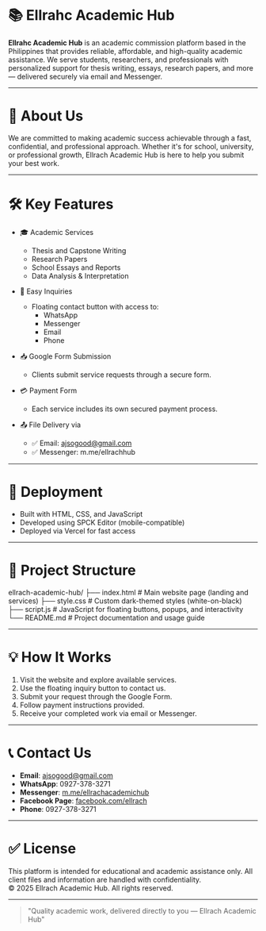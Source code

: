 # 📚 Ellrahc Academic Hub

**Ellrahc Academic Hub** is an academic commission platform based in the Philippines that provides reliable, affordable, and high-quality academic assistance. We serve students, researchers, and professionals with personalized support for thesis writing, essays, research papers, and more — delivered securely via email and Messenger.

---

# 🌟 About Us

We are committed to making academic success achievable through a fast, confidential, and professional approach. Whether it's for school, university, or professional growth, Ellrach Academic Hub is here to help you submit your best work.

---

# 🛠 Key Features

- 🎓 Academic Services  
  - Thesis and Capstone Writing  
  - Research Papers  
  - School Essays and Reports  
  - Data Analysis & Interpretation

- 💬 Easy Inquiries  
  - Floating contact button with access to:  
    - WhatsApp  
    - Messenger  
    - Email  
    - Phone

- 📥 Google Form Submission  
  - Clients submit service requests through a secure form.

- 💳 Payment Form  
  - Each service includes its own secured payment process.

- 📤 File Delivery via  
  - ✅ Email: ajsogood@gmail.com  
  - ✅ Messenger: m.me/ellrachhub

---

# 🚀 Deployment

- Built with HTML, CSS, and JavaScript  
- Developed using SPCK Editor (mobile-compatible)  
- Deployed via Vercel for fast access

---

# 📂 Project Structure

ellrach-academic-hub/ ├── index.html     # Main website page (landing and services) ├── style.css      # Custom dark-themed styles (white-on-black) ├── script.js      # JavaScript for floating buttons, popups, and interactivity └── README.md      # Project documentation and usage guide

---

# 💡 How It Works

1. Visit the website and explore available services.  
2. Use the floating inquiry button to contact us.  
3. Submit your request through the Google Form.  
4. Follow payment instructions provided.  
5. Receive your completed work via email or Messenger.

---

# 📞 Contact Us

- **Email**: ajsogood@gmail.com  
- **WhatsApp**: 0927-378-3271  
- **Messenger**: [m.me/ellrachacademichub](https://m.me/ellrachacademichub)  
- **Facebook Page**: [facebook.com/ellrach](https://facebook.com/ellrachacademichub)  
- **Phone**: 0927-378-3271

---

# ✅ License

This platform is intended for educational and academic assistance only. All client files and information are handled with confidentiality.  
© 2025 Ellrach Academic Hub. All rights reserved.

---

> "Quality academic work, delivered directly to you — Ellrach Academic Hub"
